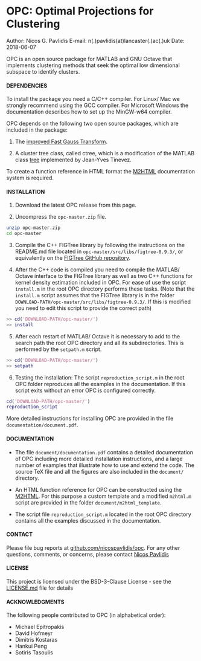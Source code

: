 OPC: Optimal Projections for Clustering
=====================


Author: Nicos G. Pavlidis
E-mail: n(.)pavlidis(at)lancaster(.)ac(.)uk
Date:     2018-06-07

OPC is an open source package for MATLAB and GNU Octave that implements
clustering methods that seek the optimal low dimensional subspace to identify
clusters.


#### DEPENDENCIES

To install the package you need a C/C++ compiler. For Linux/ Mac we strongly
recommend using the GCC compiler. For Microsoft Windows the documentation
describes how to set up the MinGW-w64 compiler.

OPC depends on the following two open source packages, which are included in the package:


1. The [improved Fast Gauss Transform](http://legacydirs.umiacs.umd.edu/~morariu/figtree/).


2. A cluster tree class, called ctree, which is a modification of the MATLAB class [tree](https://tinevez.github.io/matlab-tree/)
implemented by Jean-Yves Tinevez.

To create a function reference in HTML format the 
[M2HTML](https://github.com/pdollar/toolbox/tree/master/external/m2html)
documentation system is required.

#### INSTALLATION

1. Download the latest OPC release from this page.

2. Uncompress the `opc-master.zip` file.

``` bash
unzip opc-master.zip
cd opc-master
```

3. Compile the C++ FIGTree library by following the instructions on 
the README.md file located in `opc-master/src/libs/figtree-0.9.3/`, or equivalently
on the [FIGTree GitHub repository](https://github.com/vmorariu/figtree). 

4. After the C++ code is compiled you need to compile the MATLAB/ Octave interface
   to the FIGTree library as well as two C++ functions for kernel density estimation
   included in OPC. For ease
   of use the script `install.m` in the root OPC directory performs these
   tasks. (Note that the `install.m` script assumes that the FIGTree library is in the
   folder `DOWNLOAD-PATH/opc-master/src/libs/figtree-0.9.3/`. If this is modified you
   need to edit this script to provide the correct path)

``` matlab
>> cd('DOWNLOAD-PATH/opc-master/')
>> install
```


5. After each restart of MATLAB/ Octave it is necessary to add to the search path the root OPC
   directory and all its subdirectories.  This is performed by the `setpath.m` script.

``` matlab
>> cd('DOWNLOAD-PATH/opc-master/')
>> setpath
```

6. Testing the installation: The script `reproduction_script.m` 
in the root OPC folder reproduces all the examples in the documentation. If this script
exits without an error OPC is configured correctly.

``` matlab
cd('DOWNLOAD-PATH/opc-master/')
reproduction_script
```

More detailed instructions for installing OPC are provided in the file `documentation/document.pdf`.

#### DOCUMENTATION

* The file  `document/documentation.pdf` contains a detailed documentation of OPC
including more detailed installation instructions, and a large number of
examples that illustrate how to use and extend the code. The source TeX file and all the
figures are also included in the `document/` directory.

* An HTML function reference for OPC can be constructed using the
[M2HTML](https://github.com/pdollar/toolbox/tree/master/external/m2html). For this
purpose a custom template and a modified `m2html.m` script are provided in the
folder `document/m2html_template`.

* The script file `reproduction_script.m` located in the root OPC directory
contains all the examples discussed in the documentation.


#### CONTACT

Please file bug reports at [github.com/nicospavlidis/opc](https://github.com/nicospavlidis/opc/).
For any other questions, comments, or concerns, please contact [Nicos Pavlidis](http://www.lancaster.ac.uk/lums/people/nicos-pavlidis/)

#### LICENSE

This project is licensed under the BSD-3-Clause License - see the [LICENSE.md](LICENSE.md) file for details

#### ACKNOWLEDGMENTS

The following people contributed to OPC (in alphabetical order):

* Michael Epitropakis
* David Hofmeyr
* Dimitris Kostaras
* Hankui Peng
* Sotiris Tasoulis
